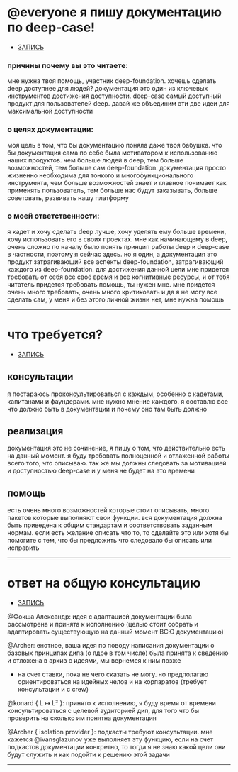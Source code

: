 # @everyone я пишу документацию по deep-case!
* [ЗАПИСЬ](https://discord.com/channels/739430470345031692/1091434067993571489/1142996173678981172)

### причины почему вы это читаете:
мне нужна твоя помощь, участник deep-foundation. хочешь сделать deep доступнее для людей? документация это один из ключевых инструментов достижения доступности. deep-case самый доступный продукт для пользователей deep. давай же объединим эти две идеи для максимальной доступности

### о целях документации:
моя цель в том, что бы документацию поняла даже твоя бабушка. что бы документация сама по себе была мотиватором к использованию наших продуктов. чем больше людей в deep, тем больше возможностей, тем больше сам deep-foundation. документация просто жизненно необходима для тонкого и многофункционального инструмента, чем больше возможностей знает и главное понимает как применять пользователь, тем больше нас будут заказывать, больше советовать, развивать нашу платформу

### о моей ответственности:
я кадет и хочу сделать deep лучше, хочу уделять ему больше времени, хочу использовать его в своих проектах. мне как начинающему в deep, очень сложно по началу было понять принцип работы deep и deep-case в частности, поэтому я сейчас здесь. но я один, а документация это продукт затрагивающий все аспекты deep-foundation, затрагивающий каждого из deep-foundation. для достижения данной цели мне придется требовать от себя все своё время и все когнитивные ресурсы, и от тебя читатель придется требовать помощь, ты нужен мне. мне придется очень много требовать, очень много критиковать и да я не могу все сделать сам, у меня и без этого личной жизни нет, мне нужна помощь


---
# что требуется?
* [ЗАПИСЬ](https://discord.com/channels/739430470345031692/1091434067993571489/1142996256122208286)

## консультации
я постараюсь проконсультироваться с каждым, особенно с кадетами, капитанами и фаундерами. мне нужно мнение каждого. я составлю все что должно быть в документации и почему оно там быть должно

## реализация
документация это не сочинение, я пишу о том, что действительно есть на данный момент. я буду требовать полноценной и отлаженной работы всего того, что описываю. так же мы должны следовать за мотивацией и доступностью deep-case и у меня не будет на это времени

## помощь
есть очень много возможностей которые стоит описывать, много пакетов которые выполняют свои функции. вся документация должна быть приведена к общим стандартам и соответствовать заданным нормам. если есть желание описать что то, то сделайте это или хотя бы помогите с тем, что бы предложить что следовало бы описать или исправить


---
# ответ на общую консультацию
* [ЗАПИСЬ](https://discord.com/channels/739430470345031692/1091434067993571489/1143639643015880886)

@Фокша Александр: идея с адаптацией документации была рассмотрена и принята к исполнению (целью стоит собрать и адаптировать существующую на данный момент ВСЮ документацию)

@Archer: енотное, ваша идея по поводу написания документации о базовых принципах дипа (о ядре в том числе) была принята к сведению и отложена в архив с идеями, мы вернемся к ним позже
- на счет ставки, пока не чего сказать не могу. но предполагаю ориентироваться на идейных челов и на корпаратов (требует консультации и с crew)
  
@konard { L ↦ L² }: принято к исполнению, я буду время от времени консультироваться с целевой аудиторией дип, для того что бы проверить на сколько им понятна документация

@Archer { isolation provider }: подкасты требуют консультации. мне кажется \@ivansglazunоv уже выполняет эту функцию, если на счет подкастов документации конкретно, то тогда я не знаю какой цели они будут служить и как подойти к решению этой задачи


---